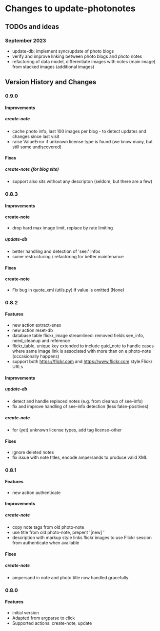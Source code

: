 # Changes to update-photonotes

## TODOs and ideas
### September 2023
- update-db: implement sync/update of photo blogs
- verify and improve linking between photo blogs and photo notes
- refactoring of data model, differentiate images with notes (main image) from stacked images (additional images)


## Version History and Changes

### 0.9.0
#### Improvements
##### create-note
- cache photo info, last 100 images per blog - to detect updates and changes since last visit
- raise ValueError if unknown license type is found (we know many, but still some undiscovered)

#### Fixes
##### create-note (for blog site)
- support also sits without any descripton (seldom, but there are a few)

### 0.8.3

#### Improvements
#### create-note
- drop hard max image limit, replace by rate limiting

##### update-db
- better handling and detection of 'see:' infos
- some restructuring / refactoring for better maintenance


#### Fixes
#### create-note
- Fix bug in quote_xml (utils.py) if value is omitted (None)


### 0.8.2

#### Features
- new action extract-enex
- new action reset-db
- database table flickr_image streamlined: removed fields see_info, need_cleanup and reference
- flickr_table, unique key extended to include guid_note 
to handle cases where same image link is associated with more than on e photo-note (occasionally happens)
- support both https://flickr.com and https://www.flickr.com style Flickr URLs

#### Improvements
##### update-db
- detect and handle replaced notes (e.g. from cleanup of see-info)
- fix and improve handling of see-info detection (less false-positives)

##### create-note
- for (yet) unknown license types, add tag license-other

#### Fixes
- ignore deleted notes
- fix issue with note titles, encode ampersands to produce valid XML


### 0.8.1

#### Features
- new action authenticate

#### Improvements
##### create-note
- copy note tags from old photo-note
- use title from old photo-note, prepent '[new] '
- description with markup style links
flickr images to use Flickr session from authenticate when available

#### Fixes
##### create-note
- ampersand in note and photo title now handled gracefully


### 0.8.0

#### Features
- initial version
- Adapted from argparse to click
- Supported actions: create-note, update

